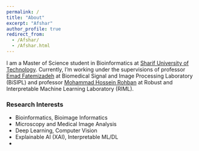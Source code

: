 ```yaml
---
permalink: /
title: "About"
excerpt: "Afshar"
author_profile: true
redirect_from:
  - /Afshar/
  - /Afshar.html
---
```



I am a Master of Science student in Bioinformatics at [Sharif University of Technology](https://en.sharif.edu/). Currently, I’m working under the supervisions of professor [Emad Fatemizadeh](https://ee.sharif.edu/~fatemizadeh/) at Biomedical Signal and Image Processing Laboratory (BiSIPL) and professor [Mohammad Hossein Rohban](http://sharif.ir/~rohban/) at Robust and Interpretable Machine Learning Laboratory (RIML).


### Research Interests

* Bioinformatics, Bioimage Informatics
* Microscopy and Medical Image Analysis
* Deep Learning, Computer Vision
* Explainable AI (XAI), Interpretable ML/DL
* 
